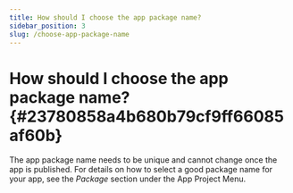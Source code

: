 ```yaml
---
title: How should I choose the app package name?
sidebar_position: 3
slug: /choose-app-package-name
---
```




# **How should I choose the app package name?** {#23780858a4b680b79cf9ff66085af60b}


The app package name needs to be unique and cannot change once the app is published. For details on how to select a good package name for your app, see the _Package_ section under the App Project Menu.

